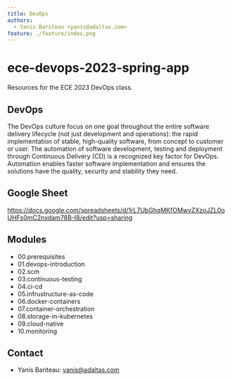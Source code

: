 ```yaml
---
title: DevOps
authors:
  - Yanis Bariteau <yanis@adaltas.com>
feature: ./feature/index.png
---
```


# ece-devops-2023-spring-app

Resources for the ECE 2023 DevOps class.

## DevOps

The DevOps culture focus on one goal throughout the entire software delivery lifecycle (not just development and operations): the rapid implementation of stable, high-quality software, from concept to customer or user. The automation of software development, testing and deployment through Continuous Delivery (CD) is a recognized key factor for DevOps. Automation enables faster software implementation and ensures the solutions have the quality, security and stability they need.

## Google Sheet

<https://docs.google.com/spreadsheets/d/1rL7UbGhqMKfOMwvZXzoJZL0oUHFs0mC2nxdam78B-I8/edit?usp=sharing>

## Modules

- 00.prerequisites
- 01.devops-introduction
- 02.scm
- 03.continuous-testing
- 04.ci-cd
- 05.infrustructure-as-code
- 06.docker-containers
- 07.container-orchestration
- 08.storage-in-kubernetes
- 09.cloud-native
- 10.monitoring

## Contact

- Yanis Bariteau: yanis@adaltas.com
